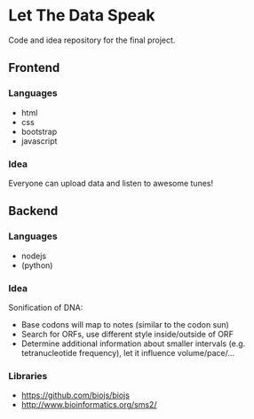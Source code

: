 # Let The Data Speak

Code and idea repository for the final project.

## Frontend

### Languages

* html
* css
* bootstrap
* javascript

### Idea

Everyone can upload data and listen to awesome tunes!

## Backend

### Languages

* nodejs
* (python)

### Idea

Sonification of DNA:

* Base codons will map to notes (similar to the codon sun)
* Search for ORFs, use different style inside/outside of ORF
* Determine additional information about smaller intervals (e.g. tetranucleotide frequency), let it influence volume/pace/...

### Libraries
* https://github.com/biojs/biojs
* http://www.bioinformatics.org/sms2/
